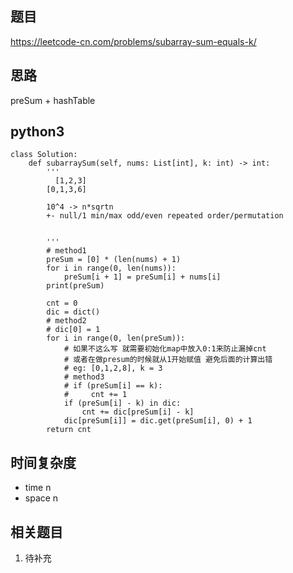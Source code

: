 ## 题目
https://leetcode-cn.com/problems/subarray-sum-equals-k/

## 思路
preSum + hashTable

## python3
```python3
class Solution:
    def subarraySum(self, nums: List[int], k: int) -> int:
        '''
          [1,2,3]
        [0,1,3,6]
        
        10^4 -> n*sqrtn
        +- null/1 min/max odd/even repeated order/permutation


        '''
        # method1
        preSum = [0] * (len(nums) + 1)
        for i in range(0, len(nums)):
            preSum[i + 1] = preSum[i] + nums[i]
        print(preSum)

        cnt = 0
        dic = dict()
        # method2
        # dic[0] = 1
        for i in range(0, len(preSum)):
            # 如果不这么写 就需要初始化map中放入0:1来防止漏掉cnt 
            # 或者在做presum的时候就从1开始赋值 避免后面的计算出错
            # eg: [0,1,2,8], k = 3
            # method3
            # if (preSum[i] == k):
            #     cnt += 1
            if (preSum[i] - k) in dic:
                cnt += dic[preSum[i] - k] 
            dic[preSum[i]] = dic.get(preSum[i], 0) + 1
        return cnt
```

## 时间复杂度
* time n
* space n

## 相关题目
1. 待补充
